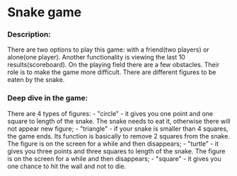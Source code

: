 # Snake game
### **Description:**
There are two options to play this game: with a friend(two players) or alone(one player). 
Another functionality is viewing the last 10 results(scoreboard).
On the playing field there are a few obstacles. Their role is to make the game more difficult. 
There are different figures to be eaten by the snake.


### **Deep dive in the game:**
There are 4 types of figures:
    - "circle" - it gives you one point and one square to length of the snake. The snake needs to eat it, otherwise there will not appear new figure;
    - "triangle" - if your snake is smaller than 4 squares, the game ends. Its function is basically to remove 2 squares from the snake. The figure is on the screen for a while and then disappears;
    - "turtle" - it gives you three points and three squares to length of the snake. The figure is on the screen for a while and then disappears;
    - "square" - it gives you one chance to hit the wall and not to die.
